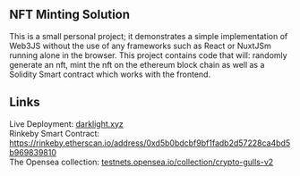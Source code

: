 ## NFT Minting Solution
This is a small personal project; it demonstrates a simple implementation of Web3JS without the use of any frameworks such as React or NuxtJSm running alone in the browser. This project contains code that will: randomly generate an nft, mint the nft on the ethereum block chain as well as a Solidity Smart contract which works with the frontend.

## Links
Live Deployment: <a href="https://0x88a.github.io/nft-minting-example/" target="_blank"> darklight.xyz</a> <br>
Rinkeby Smart Contract: <a href="https://rinkeby.etherscan.io/address/0xd5b0bdcbf9bf1fadb2d57228ca4bd5b969839810"> https://rinkeby.etherscan.io/address/0xd5b0bdcbf9bf1fadb2d57228ca4bd5b969839810 </a> <br>
The Opensea collection: <a href="https://testnets.opensea.io/collection/crypto-gulls-v2" target="_blank"> testnets.opensea.io/collection/crypto-gulls-v2 </a>
